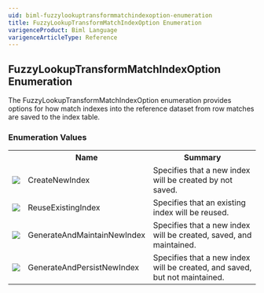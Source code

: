 ```yaml
---
uid: biml-fuzzylookuptransformmatchindexoption-enumeration
title: FuzzyLookupTransformMatchIndexOption Enumeration
varigenceProduct: Biml Language
varigenceArticleType: Reference
---
```


## FuzzyLookupTransformMatchIndexOption Enumeration<div class="LanguageSummary"><div class ="SummaryItem">The FuzzyLookupTransformMatchIndexOption enumeration provides options for how match indexes into the reference dataset from row matches are saved to the index table.</div></div><div class="EnumValueGroup">### Enumeration Values<table id="EnumValue" class="MemberList"><tbody><tr><th class="MemberTypeIconColumnHeader">&nbsp;</th><th class="MemberNameColumnHeader">Name</th><th class="MemberSummaryColumnHeader">Summary</th></tr><tr class="cd0"><td align="center" class="MemberTypeIcon"><img src="enumValue.png"></img></td><td class="MemberName">CreateNewIndex</td><td class="MemberSummary"><div class ="SummaryItem">Specifies that a new index will be created by not saved.</div></td></tr><tr class="cd1"><td align="center" class="MemberTypeIcon"><img src="enumValue.png"></img></td><td class="MemberName">ReuseExistingIndex</td><td class="MemberSummary"><div class ="SummaryItem">Specifies that an existing index will be reused.</div></td></tr><tr class="cd0"><td align="center" class="MemberTypeIcon"><img src="enumValue.png"></img></td><td class="MemberName">GenerateAndMaintainNewIndex</td><td class="MemberSummary"><div class ="SummaryItem">Specifies that a new index will be created, saved, and maintained.</div></td></tr><tr class="cd1"><td align="center" class="MemberTypeIcon"><img src="enumValue.png"></img></td><td class="MemberName">GenerateAndPersistNewIndex</td><td class="MemberSummary"><div class ="SummaryItem">Specifies that a new index will be created, and saved, but not maintained.</div></td></tr></tbody></table></div>